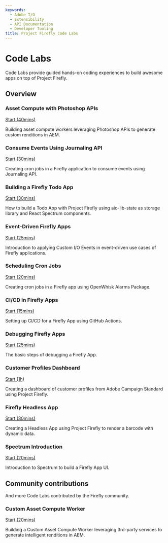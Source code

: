 ```yaml
---
keywords:
  - Adobe I/O
  - Extensibility
  - API Documentation
  - Developer Tooling
title: Project Firefly Code Labs  
---
```


# Code Labs

Code Labs provide guided hands-on coding experiences to build awesome apps on top of Project Firefly.

## Overview

<DiscoverBlock slots="heading, link, text" width="100%" />

### Asset Compute with Photoshop APIs

[Start (40mins)](asset-compute-worker-ps-api/index.md) 
 
Building asset compute workers leveraging Photoshop APIs to generate custom renditions in AEM.



<DiscoverBlock slots="heading, link, text" width="100%" />

### Consume Events Using Journaling API

[Start (30mins)](journaling-events/index.md) 

Creating cron jobs in a Firefly application to consume events using Journaling API.



<DiscoverBlock slots="heading, link, text" width="100%" />

### Building a Firefly Todo App

[Start (30mins)](todo-app/index.md) 

How to build a Todo App with Project Firefly using aio-lib-state as storage library and React Spectrum components.



<DiscoverBlock slots="heading, link, text" width="100%" />

### Event-Driven Firefly Apps 

[Start (25mins)](event-driven/index.md) 

Introduction to applying Custom I/O Events in event-driven use cases of Firefly applications.



<DiscoverBlock slots="heading, link, text" width="100%" />

### Scheduling Cron Jobs

[Start (20mins)](cron-jobs/index.md) 

Creating cron jobs in a Firefly app using OpenWhisk Alarms Package.



<DiscoverBlock slots="heading, link, text" width="100%" />

### CI/CD in Firefly Apps

[Start (15mins)](ci-cd/index.md) 

Setting up CI/CD for a Firefly App using GitHub Actions.



<DiscoverBlock slots="heading, link, text" width="100%" />

### Debugging Firefly Apps

[Start (25mins)](debugging/index.md) 

The basic steps of debugging a Firefly App.



<DiscoverBlock slots="heading, link, text" width="100%" />

### Customer Profiles Dashboard 

[Start (1h)](customer-dashboard/index.md) 

Creating a dashboard of customer profiles from Adobe Campaign Standard using Project Firefly.



<DiscoverBlock slots="heading, link, text" width="100%" />

### Firefly Headless App

[Start (30mins)](barcode-reader/index.md)

Creating a Headless App using Project Firefly to render a barcode with dynamic data.



 
<DiscoverBlock slots="heading, link, text" width="100%" />

### Spectrum Introduction

[Start (20mins)](spectrum-intro/index.md) 

Introduction to Spectrum to build a Firefly App UI.


## Community contributions

And more Code Labs contributed by the Firefly community.


<DiscoverBlock slots="heading, link, text" width="100%" />

### Custom Asset Compute Worker

[Start (20mins)](custom-asset-compute-worker/index.md) 

Building a Custom Asset Compute Worker leveraging 3rd-party services to generate intelligent renditions in AEM.